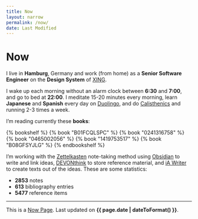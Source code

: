 ```yaml
---
title: Now
layout: narrow
permalink: /now/
date: Last Modified
---
```


# Now

I live in **Hamburg**, Germany and work (from home) as a **Senior Software Engineer** on the **Design System** of [XING](https://www.xing.com/).

I wake up each morning without an alarm clock between **6:30** and **7:00**, and go to bed at **22:00**. I meditate 15-20 minutes every morning, learn **Japanese** and **Spanish** every day on [Duolingo](https://www.duolingo.com/profile/kogakure), and do [Calisthenics](/calisthenics/) and running 2-3 times a week.

I’m reading currently these **books**:

{% bookshelf %}
{% book "B01FCQLSPC" %}
{% book "0241316758" %}
{% book "0465002056" %}
{% book "1419753517" %}
{% book "B08GFSYJLG" %}
{% endbookshelf %}

I’m working with the [Zettelkasten](https://zettelkasten.de/) note-taking method using [Obsidian](https://obsidian.md/) to write and link ideas, [DEVONthink](https://www.devontechnologies.com/apps/devonthink) to store reference material, and [iA Writer](https://ia.net/writer) to create texts out of the ideas. These are some statistics:

- **2853** notes
- **613** bibliography entries
- **5477** reference items

---

This is a [Now Page](https://nownownow.com/). Last updated on **{{ page.date | dateToFormat() }}**.
